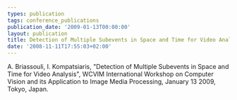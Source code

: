 ```yaml
---
types: publication
tags: conference_publications
publication_date: '2009-01-13T00:00:00'
layout: publication
title: Detection of Multiple Subevents in Space and Time for Video Analysis
date: '2008-11-11T17:55:03+02:00'
---
```

A. Briassouli, I. Kompatsiaris, &quot;Detection of Multiple Subevents in Space and Time for Video Analysis&quot;, WCVIM International Workshop on Computer Vision and its Application to Image Media Processing, January 13 2009, Tokyo, Japan.
